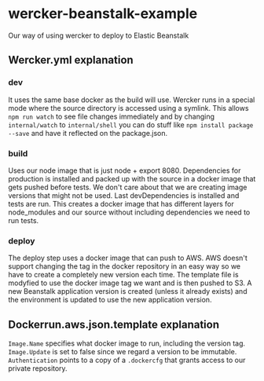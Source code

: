 # wercker-beanstalk-example
Our way of using wercker to deploy to Elastic Beanstalk

## Wercker.yml explanation
### dev
It uses the same base docker as the build will use. Wercker runs in a special mode where the source directory is accessed using a symlink. This allows `npm run watch` to see file changes immediately and by changing `internal/watch` to `internal/shell` you can do stuff like `npm install package --save` and have it reflected on the package.json.

### build
Uses our node image that is just node + export 8080. Dependencies for production is installed and packed up with the source in a docker image that gets pushed before tests. We don't care about that we are creating image versions that might not be used. Last devDependencies is installed and tests are run. This creates a docker image that has different layers for node_modules and our source without including dependencies we need to run tests.

### deploy
The deploy step uses a docker image that can push to AWS. AWS doesn't support changing the tag in the docker repository in an easy way so we have to create a completely new version each time. The template file is modyfied to use the docker image tag we want and is then pushed to S3. A new Beanstalk application version is created (unless it already exists) and the environment is updated to use the new application version.

## Dockerrun.aws.json.template explanation
`Image.Name` specifies what docker image to run, including the version tag. `Image.Update` is set to false since we regard a version to be immutable. `Authentication` points to a copy of a `.dockercfg` that grants access to our private repository.
